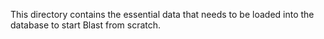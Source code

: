This directory contains the essential data that needs to be loaded into the
database to start Blast from scratch.
